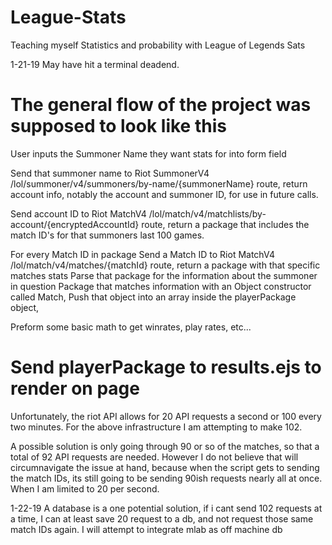 # League-Stats
Teaching myself Statistics and probability with League of Legends Sats

1-21-19
May have hit a terminal deadend. 

The general flow of the project was supposed to look like this
==============================================================

User inputs the Summoner Name they want stats for into form field

Send that summoner name to Riot SummonerV4 /lol/summoner/v4/summoners/by-name/{summonerName} route, return account      info, notably the account and summoner ID, for use in future calls.

Send account ID to Riot MatchV4 /lol/match/v4/matchlists/by-account/{encryptedAccountId} route, return a package        that includes the match ID's for that summoners last 100 games. 

For every Match ID in package
    Send a Match ID to Riot MatchV4 /lol/match/v4/matches/{matchId} route, return a package with that specific matches stats
    Parse that package for the information about the summoner in question
    Package that matches information with an Object constructor called Match,
    Push that object into an array inside the playerPackage object,

Preform some basic math to get winrates, play rates, etc...

Send playerPackage to results.ejs to render on page
==============================================================

Unfortunately, the riot API allows for 20 API requests a second or 100 every two minutes. 
For the above infrastructure I am attempting to make 102.

A possible solution is only going through 90 or so of the matches, so that a total of 92 API requests are needed. However I do not believe that will circumnavigate the issue at hand, because when the script gets to sending the match IDs, its still going to be sending 90ish requests nearly all at once. When I am limited to 20 per second.

1-22-19
A database is a one potential solution, if i cant send 102 requests at a time, I can at least save 20 request to a db, and not request those same match IDs again. I will attempt to integrate mlab as off machine db
